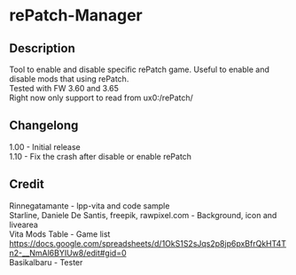 # rePatch-Manager
## Description
Tool to enable and disable specific rePatch game. Useful to enable and disable mods that using rePatch.  
Tested with FW 3.60 and 3.65  
Right now only support to read from ux0:/rePatch/

## Changelong
1.00 - Initial release  
1.10 - Fix the crash after disable or enable rePatch

## Credit
Rinnegatamante - lpp-vita and code sample  
Starline, Daniele De Santis, freepik, rawpixel.com - Background, icon and livearea  
Vita Mods Table - Game list  
https://docs.google.com/spreadsheets/d/1OkS1S2sJqs2p8jp6pxBfrQkHT4Tn2-__NmAl6BYIUw8/edit#gid=0  
Basikalbaru - Tester
